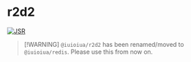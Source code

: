 # r2d2

[![JSR](https://jsr.io/badges/@iuioiua/r2d2)](https://jsr.io/@iuioiua/r2d2)

> [!WARNING] `@iuioiua/r2d2` has been renamed/moved to `@iuioiua/redis`. Please
> use this from now on.
